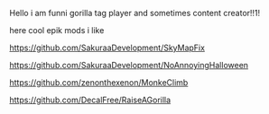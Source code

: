 Hello i am funni gorilla tag player and sometimes content creator!!1!

 here cool epik mods i like
 
 https://github.com/SakuraaDevelopment/SkyMapFix
 
 https://github.com/SakuraaDevelopment/NoAnnoyingHalloween
 
 https://github.com/zenonthexenon/MonkeClimb
 
 https://github.com/DecalFree/RaiseAGorilla

